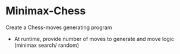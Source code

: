 # Minimax-Chess
Create a Chess-moves generating program
- At runtime, provide number of moves to generate and move logic (minimax search/ random)
